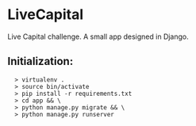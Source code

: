 # LiveCapital
Live Capital challenge. A small app designed in Django.

## Initialization:
```console
  > virtualenv .
  > source bin/activate
  > pip install -r requirements.txt
  > cd app && \
  > python manage.py migrate && \
  > python manage.py runserver

```
